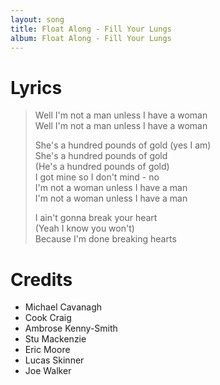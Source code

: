 ```yaml
---
layout: song
title: Float Along - Fill Your Lungs
album: Float Along - Fill Your Lungs
---
```


# Lyrics

> Well I'm not a man unless I have a woman  
> Well I'm not a man unless I have a woman  
>  
> She's a hundred pounds of gold (yes I am)  
> She's a hundred pounds of gold  
> (He's a hundred pounds of gold)  
> I got mine so I don't mind - no  
> I'm not a woman unless I have a man  
> I'm not a woman unless I have a man  
>   
> I ain't gonna break your heart  
> (Yeah I know you won't)  
> Because I'm done breaking hearts  

# Credits

* Michael Cavanagh
* Cook Craig
* Ambrose Kenny-Smith
* Stu Mackenzie
* Eric Moore
* Lucas Skinner
* Joe Walker
